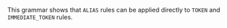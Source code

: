 This grammar shows that `ALIAS` rules can be applied directly to `TOKEN` and `IMMEDIATE_TOKEN` rules.

